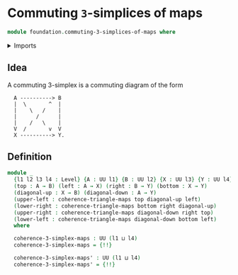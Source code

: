 # Commuting `3`-simplices of maps

```agda
module foundation.commuting-3-simplices-of-maps where
```

<details><summary>Imports</summary>

```agda
open import foundation.universe-levels

open import foundation-core.commuting-triangles-of-maps
open import foundation-core.homotopies
open import foundation-core.whiskering-homotopies
```

</details>

## Idea

A commuting 3-simplex is a commuting diagram of the form

```text
  A ----------> B
  |  \       ^  |
  |    \   /    |
  |      /      |
  |    /   \    |
  V  /       v  V
  X ----------> Y.
```

## Definition

```agda
module _
  {l1 l2 l3 l4 : Level} {A : UU l1} {B : UU l2} {X : UU l3} {Y : UU l4}
  (top : A → B) (left : A → X) (right : B → Y) (bottom : X → Y)
  (diagonal-up : X → B) (diagonal-down : A → Y)
  (upper-left : coherence-triangle-maps top diagonal-up left)
  (lower-right : coherence-triangle-maps bottom right diagonal-up)
  (upper-right : coherence-triangle-maps diagonal-down right top)
  (lower-left : coherence-triangle-maps diagonal-down bottom left)
  where

  coherence-3-simplex-maps : UU (l1 ⊔ l4)
  coherence-3-simplex-maps = {!!}

  coherence-3-simplex-maps' : UU (l1 ⊔ l4)
  coherence-3-simplex-maps' = {!!}
```
